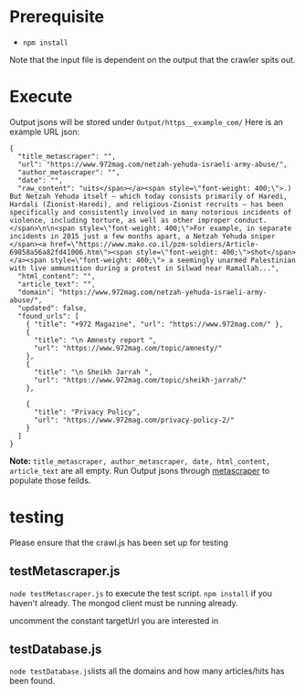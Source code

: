 # Prerequisite

- `npm install`

Note that the input file is dependent on the output that the crawler spits out.

# Execute 
Output jsons will be stored under `Output/https__example_com/`
Here is an example URL json:

```
{
  "title_metascraper": "",
  "url": "https://www.972mag.com/netzah-yehuda-israeli-army-abuse/",
  "author_metascraper": "",
  "date": "",
  "raw_content": "uits</span></a><span style=\"font-weight: 400;\">.) But Netzah Yehuda itself — which today consists primarily of Haredi, Hardali (Zionist-Haredi), and religious-Zionist recruits — has been specifically and consistently involved in many notorious incidents of violence, including torture, as well as other improper conduct.</span>\n\n<span style=\"font-weight: 400;\">For example, in separate incidents in 2015 just a few months apart, a Netzah Yehuda sniper </span><a href=\"https://www.mako.co.il/pzm-soldiers/Article-69858a56a82fd41006.htm\"><span style=\"font-weight: 400;\">shot</span></a><span style=\"font-weight: 400;\"> a seemingly unarmed Palestinian with live ammunition during a protest in Silwad near Ramallah...",
  "html_content": "",
  "article_text": "",
  "domain": "https://www.972mag.com/netzah-yehuda-israeli-army-abuse/",
  "updated": false,
  "found_urls": [
    { "title": "+972 Magazine", "url": "https://www.972mag.com/" },
    {
      "title": "\n Amnesty report ",
      "url": "https://www.972mag.com/topic/amnesty/"
    },
    {
      "title": "\n Sheikh Jarrah ",
      "url": "https://www.972mag.com/topic/sheikh-jarrah/"
    },
    
    {
      "title": "Privacy Policy",
      "url": "https://www.972mag.com/privacy-policy-2/"
    }
  ]
}

```

**Note:** `title_metascraper, author_metascraper, date, html_content, article_text` are all empty. Run Output jsons through [metascraper](https://github.com/UTMediaCAT/mediacat-backend/tree/master/utils/metascraper) to populate those feilds.



# testing

Please ensure that the crawl.js has been set up for testing

## testMetascraper.js

`node testMetascraper.js` to execute the test script. `npm install` if you haven't already.
The mongod client must be running already.

uncomment the constant targetUrl you are interested in 

## testDatabase.js

`node testDatabase.js`lists all the domains and how many articles/hits has been found.




